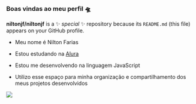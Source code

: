 ### Boas vindas ao meu perfil 🛸


**niltonjf/niltonjf** is a ✨ _special_ ✨ repository because its `README.md` (this file) appears on your GitHub profile.

- Meu nome é Nilton Farias

- Estou estudando na [Alura](https://alura.com.br)
- Estou me desenvolvendo na linguagem JavaScript
- Utilizo esse espaço para minha organização e compartilhamento dos meus projetos desenvolvidos



![](https://media.tenor.com/GwrvFr5j2ycAAAAM/basketball-shot.gif)
